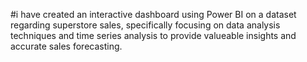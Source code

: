 #i have created an interactive dashboard using Power BI on a dataset regarding superstore sales, specifically focusing on data analysis techniques and time series analysis to provide valueable insights and accurate sales forecasting.
